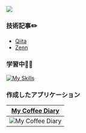 ![](https://komarev.com/ghpvc/?username=nakayama-bird&color=yellowgreen)

### 技術記事✏️
- [Qiita](https://qiita.com/nakayama-bird)
- [Zenn](https://zenn.dev/nakayama_bird)

### 学習中👩‍💻
[![My Skills](https://skillicons.dev/icons?i=html,css,ruby,js,nodejs,yarn,mysql,postgres,docker,vscode,github,heroku)](https://skillicons.dev)

### 作成したアプリケーション

|[My Coffee Diary](https://github.com/nakayama-bird/my_coffee_diary)|
| :-: |
|![My Coffee Diary](https://github.com/user-attachments/assets/2e9af20e-983b-4c45-a9ce-1e0381fe8b83)|
<!--
**nakayama-bird/nakayama-bird** is a ✨ _special_ ✨ repository because its `README.md` (this file) appears on your GitHub profile.

Here are some ideas to get you started:

- 🔭 I’m currently working on ...
- 🌱 I’m currently learning ...
- 👯 I’m looking to collaborate on ...
- 🤔 I’m looking for help with ...
- 💬 Ask me about ...
- 📫 How to reach me: ...
- 😄 Pronouns: ...
- ⚡ Fun fact: ...
-->
